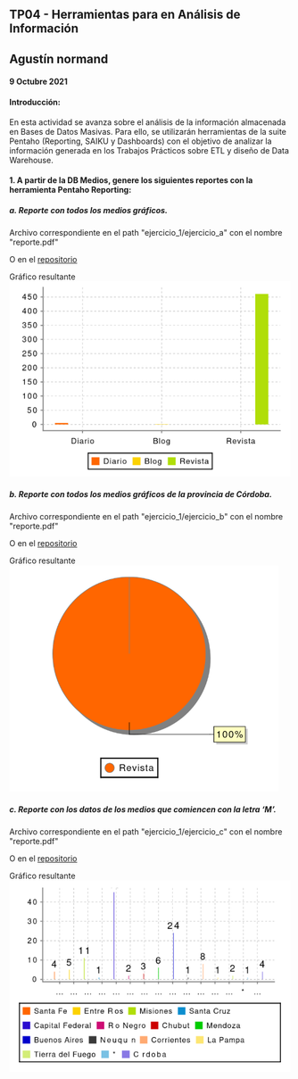 ## TP04 - Herramientas para en Análisis de Información
## Agustín normand
#### 9 Octubre 2021

#### Introducción:

En  esta  actividad  se  avanza  sobre  el  análisis de  la  información  almacenada en  Bases de Datos Masivas. Para ello, se utilizarán herramientas de la suite Pentaho (Reporting, SAIKU y Dashboards) con el objetivo de analizar la información generada en los Trabajos Prácticos sobre ETL y diseño de Data Warehouse. 

#### 1. A partir de la DB Medios, genere los siguientes reportes con la herramienta Pentaho Reporting:
##### a. Reporte con todos los medios gráficos.

Archivo correspondiente en el path "ejercicio_1/ejercicio_a" con el nombre "reporte.pdf"

O en el [repositorio](https://github.com/AgustinNormand/bases-de-datos-masivas/blob/main/TP04/ejercicio_1/ejercicio_a/reporte.pdf)

Gráfico resultante ![grafico_ejercicio_a](https://raw.githubusercontent.com/AgustinNormand/bases-de-datos-masivas/main/TP04/ejercicio_1/ejercicio_a/grafico.png)

##### b. Reporte con todos los medios gráficos de la provincia de Córdoba. 

Archivo correspondiente en el path "ejercicio_1/ejercicio_b" con el nombre "reporte.pdf"

O en el [repositorio](https://github.com/AgustinNormand/bases-de-datos-masivas/blob/main/TP04/ejercicio_1/ejercicio_b/reporte.pdf)

Gráfico resultante ![grafico_ejercicio_b](https://raw.githubusercontent.com/AgustinNormand/bases-de-datos-masivas/main/TP04/ejercicio_1/ejercicio_b/grafico.png)

##### c. Reporte  con  los  datos  de  los  medios  que  comiencen  con  la  letra ‘M’.

Archivo correspondiente en el path "ejercicio_1/ejercicio_c" con el nombre "reporte.pdf"

O en el [repositorio](https://github.com/AgustinNormand/bases-de-datos-masivas/blob/main/TP04/ejercicio_1/ejercicio_c/reporte.pdf)

Gráfico resultante ![grafico_ejercicio_c](https://raw.githubusercontent.com/AgustinNormand/bases-de-datos-masivas/main/TP04/ejercicio_1/ejercicio_c/grafico.png)